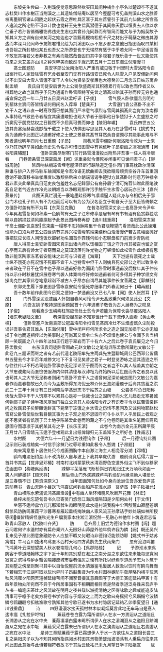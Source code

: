 <!-- { "loadSidebar": true } -->
　　东坡先生尝曰一入荆溪便觉意思豁然欲买田其间种橘作小亭名以楚颂卒不遂其志杜樊川作水榭正当荆溪之上其遗址僧结庵以居至今歴歴可考见盖荆溪山水之胜善权离墨铜官诸山冈陇之起伏云霞之吞吐具区滙于其左苕霅引于其前凢仙佛之所宫高人逸流之所宅殆不可以计数也觉轩王先生韫真潜德于其间修天爵以恒贵去人欲以求仁垂子若孙皆循循雅饬弗违先生志也其曾孙允同静而有智简而能文与予为姻契故予知其义方之训有自来矣河之始达也才滥觞焉楩楠松栢千尺之材出于萌蘖之微由其源逺而本深耳允同命予友陈君惟允绘为荆溪图以示不忘乡都之意他日指图而叹曰某树也吾祖之所封植也某丘也吾父之所游登也宁无惕然有感于中乎若允同一举足话言而不敢忘其祖若父者非教之有素而能然哉吾固曰其中多隠君子既乐善于一世又能使其将来之未艾盖亦山川之钟秀粹美而致然乎嵗己亥五月十三日东海生倪瓉漫书
　　髙士图题防
　　袁安字邵公汝南汝阳人严重有威见敬于州里时大雪洛阳令自出案行见人家皆除雪有乞食者至安门无有行路谓安已死令人除雪入户见安僵卧问何以不出安曰大雪人皆饿不宜干人令以为贤举安孝亷也大德癸卯二月念五日姑苏寓舎制孟頫
　　袁氏自司徒安后世为上公猗欤盛哉斯其积德累行有以致也而传者又以得葬地之故岂其然乎予兄为通甫作卧雪图特写先曾之清髙以贻其子孙而传无穷也通甫宜保之后一年二月廿五日吴兴赵孟吁识【子俊】
　　雪气侵人卧欲僵苦劳明府到藜牀主賔问答皆情话何用闲名入荐章【楚龚开】
　　大雪塞门袁公髙卧不出不宜干人之语非直一时髙致而已想其面目严冷意气凛烈与雪同其孤髙此岂肯为汝南郡从事持私书致邑令者哉宜其痛遭峻拒也观大节者于细事他日争楚狱于人主盛怒之时折窦宪于朋党怙权之日毅然不少屈真可畏而仰也【陵阳牟巘】
　　袁氏四世五公迹其贵富烜赫岂浅尠哉千载之下使人彷佛图写思见其人者乃在卧雪时耳【姚式书】余为通甫作此图正以通甫好修之士使之景慕其髙节耳然余自谓颇尽其能事此难与不知者道也明年四月七日重题【子昂】
　　闾巷风雪中僵卧何限洛阳令政为一士来尔乃其所辟举类如此而史失令名亦可惜旧图雪中有芭蕉叶子昂更画之凛凛通甫【阙　谷阳龚璛题】
　　僵卧空斋尽耐寒门前行路雪漫漫投炎附热非吾事一任人将冷眼看
　　门巷萧条雪已深空斋居【阙】泥重衾就令僵死亦闲事可见世间君子心【聊城周驰】
　　隂风响枯梢冻雪埋老屋深径断行踪除道乏僮仆闭门事髙枕政尔清寐熟谁与排户入停马驻车轴闻知是令君冷语无欵曲卿去我欲眠母烦贲空谷升车首重回愿饷不敢凟移书举孝亷庻以激颓俗后来立朝端谔谔争楚狱方其髙卧时何意万钟禄令君非素交此举真具目范史良包羞姓名忘纪録邵公有裔孙眉宇清可掬苕仙赠此图笔驶髙自足老气近古作冷光淡朝旭当以净眼观那许污手触平生氷雪心居玩亦三沐【嘉兴蔡景传】
　　此图天真烂漫无一豪笔墨畦径寒气凛凛逼人疑此身与令相后先于邵公门术也孔子曰人有不为也而后可以有为公为汉名臣立于朝自天子至大臣皆倚頼之方僵卧时盖有所不为耳【东莱吕克勤】
　　在昔洛阳雪深丈余士也髙卧来令尹车今年呉淞雪复何如积素一色鸥鹭有无之子江皋修亭是居有琴有书有酒有鱼赏静独眺聊以自娯挹兹清风廪廪起予此景此图再卷再舒【通川钱重鼎】
　　洛阳雪深冻阑干髙士僵卧饥袁安贫束腹一榻寒不忍持鉢隣里干令君晓鞭望门看贤哉此公此操难谁能为口须片肝五公四世清节完呉兴松雪峻笔端束缣粉白浩漫漫俨若古意幅面摊好事把玩应长叹人间饱饭炊邯郸功名囬首作霏残何如小忍聊盘桓门前嵩少青防岏
　　唐人得髙士袁安卧雪图宋真宗出诸内府以饯相国丁谓之守升州其被召也留之赏心亭而去后有馋太守者窃而易之莫知流落何许尤物之可嗟惜如此松雪作此幅极有思致非能烹陶家冻茗者安能味之此可与识者道【海粟】
　　天下岂遽有饿死之士哉士纵不饿死亦死况饿不死耶不宜干人岂特雪中但干人则媿且死矣邵公之所以致洛令来者政在平日不在雪中也子昂以通甫好修为画闭门卧雪时事通甫没后数年其子仲长持以示仆时秋暑犹炽展卷寒气袭人体粟呜呼好修如通甫者何可多得其子种学绩文有操尚克世其家此卷笔意超诣不减古人子昂亦自谓尽其能事仲长宜善藏之【郭麟孙】
　　东郭先生履下穿更图卧雪咏袁安就令饿死亦细事门外春泥何日干【璛再题】
　　吾十数年前作此图今日观之便如一梦通甫没又已七八年【阙】使人怅然耳【子昂】
　　门外雪深泥没膝幽人怀抱自春风可怜令尹无髙致乗兴何须见此公【文原】
　　向吾友姚子敬持是图索题回首十六年通甫子敬皆为古人展卷为之叹息【子俊】
　　晓看嵩少玉嶙峋枉驾应怜处士贫令尹若能为保障长衾尽覆洛阳人【墙东老叟陆文圭】
　　巷深雪没胫髙卧不知寒谁计千载下流传入画看【黄山老樵】
　　僵卧雪塞户汝南袁邵公冠盖洛阳令扫雪见髙风冷灶不生烟虚甑久尘防投谒非吾事舎君其谁从【东海倪瓉】雪中闭戸将何所求令之造之固无加损于公亦无加损于令也而遂相传以为美事时之可尚耳又惜令亡名亦不烦惜也使公与令闻予言当相顾一笑既画之八十四年淡如王行题于翠岩而下十有六人之后此卷于袁氏屡见之今归陈孟敷矣
　　右东汉袁司徒卧雪图故元赵文敏公之笔勾呉陈孟敷所藏也文敏公于此卷凢三题识而继之者有若前代遗老陵阳牟先生两龚先生暨聊城周公巴西邓公皆儒林五璧去今才半百年咸修文地下不复可见矣昔之君子一时登览游咏之适其遗迹之所存往往传以不朽若司徒卧雪事亦无足深论至于图而传之者岂不以其人哉盖其立朝之大节忠谠弗阿而羣憸詟服海内仰其清德与汉祚相为终始所以后世图而传之者良以此也苟其人之大节无足称者则闭门髙卧不宜干人之语曾何足深论哉兹图乃文敏公为嘉春作而嘉春物故已久而今为孟敷所得东海倪云林介休王澹如漫题于后尚其寳蓄之洪武二十三年十月廿有三日河南后学髙逊志书于姑苏之山塘
　　公尝冬时负日阳称快哉大雪中不干人饥寒不以累其心是亦一快哉也公之固所守向火乞儿趋走无寒暑诚何物耶子邵子诗半夜风寒当门独立公真其人矣洛阳令荐之有识者乎令以民苦雪亲廵问之牧民君子矣醉醸饱鲜其下毙至于冻饿之乡氷雪之伤恬不思问及又诚何物耶赵松雪冩公卧雪使后世若目覩其事为士子观之能不思固守可仆仆以干人乎居民上者观之能不思贤者有饥饿于吾土地乎陈某爱此巻而购藏之不与他卷同是其重名笔而仰髙风思固守而凛凛于其躬某其有之乎【长乐王濵】
　　此卷今为南京金元玉所藏甲辰正月廿八日雪晴元玉邀予登楼观此复出纸俾録归元玉盖知予之所好也【性甫志】
　　水村图
　　大德六年十一月望日为钱德钧作【子昂】
　　后一月德钧持此图见示则已装成轴矣一时信手涂抹乃过辱珍重如此极令人慙媿【子昂题】
　　诗
　　向来寓意思卜居住处只今成画图胸中本自渺江海主人相凂写分湖【邓椿】
　　鸥鸟难渝旧约湖山不改清秋人自与波上下我其卒嵗优游　题前诗竟后得六言一首并书其后【觉非叟邓椿】村南村北树蒙蒙秋水清涵野色空道外俗尘飞不到似移家住画图中【梅塘呉延夀】
　　踈柳平芜落雁飞断桥斜日钓船归江天万顷秋如画一笑人间醉墨非【顾天祥】
　　屋后青山门外溪踈踈芦苇钓渔矶地縁清絶人堪爱长是三春鴈不归【男资深原义】
　　当年图画知何处如今身向沧洲住吾亦爱吾庐芸窓防卷书　青山天际小目送飞鸿杳试问钓鱼船芦花浅水邉　菩萨蛮【学子陆祖允】
　　青山横陈水萦浦饥鸿髙超渔设中有幽人坐环堵晚风吹断芦花舞【林宏】
　　桑梓未能忘楚甸吾书久已寄吴门悠悠江海风烟隔知是夕阳何处村【于文传】
　　坐窓不遨呻蠧竹兀兀那知髀生肉眼明见此水邉村浣我胸中尘百斛荒山寂歴苍烟斜惊风防防鸣蒹葭平沙暮寒羣雁起垂杨掩映幽人家风流王孙摩诘手妙处端如神所授等闲缀皆精姸怪底秋光生户牖我家本住淞江濵怳然一见融心神他年卜筑遂君志留取青山容散人【松陵叶齐贤】
　　防
　　息齐居士旧尝为德钧作水村图【阙】题云问君何许水邉村亦有扁舟乗兴人无限好山茆屋外他年倘许我为隣【阙】既还吴兴复来见子昂此图意象融防令人应接不暇又何暇诗非德钧讵能领防耶【姚式书于姑苏寓馆】牛马百川独渚乌鸢羣木西村天地四方黄鹄先生秋雨柴门
　　忽有沧浪鸣笛飞鸿黄叶云深想望美人秋水卷帘隠几何心【呉郡陆桂】
　　记
　　予游淮水来呉防客于季道陆翰林之宇下近十年知其别墅在淞江之南分湖之东欲往来未能每思寛闲寂寞之滨得与鲈乡蟹舎隣接庻城市委巷偪仄之懐有所托以纾焉季道悉予志为卜筑于其别墅之傍至则聚书其中以自怡悦屋前流水清澈鉴毛髪居人数汲以饮时有鸥鸟舞而下若相忘于江湖可取以玩也异时子昂赵集贤为作水村图林樾防乎茆屋略彴横乎荒湾秋风鸿雁夕阳网罟短棹延縁苇间不闻拏音掇其意趣图写于大德壬寅迄延祐甲寅十有四年景物处所宛然不异于今所居事固有不相期而相符若是然者季道泛舟徃来吾庐手丛书一编笔床茶灶之风流故在明月之夜共载以游抚清絶之区得咏歌之趣或能追皮陆清事可乎噫予老矣方将卷书学钓容与于烟波之上而为之歌曰舟摇摇兮风嫋嫋兮波鳞鳞兮鸥翩翩兮扣舷渔歌兮孰知其他兮歌已遂书为水村隐居记延祐乙卯季夏望日【通川钱重鼎】
　　诗
　　四野漫漫水接天孤村林木似凝烟莫言此地无车马自是髙人逺市廛【扎拉伊埒特】
　　蒹葭苍苍白露为霜所谓伊人在水一方溯洄从之道阻且长溯游从之宛在水中央　蒹葭凄凄白露未晞所谓伊人在水之湄溯洄从之道阻且跻溯游从之宛在水中坻　蒹葭采采白露未巳所谓伊人在水之涘溯洄从之道阻且右溯游从之宛在水中沚
　　是诗三章赋蒹葭于露已霜想伊人于水一方欲往从之道阻长尝三复之紫阳夫子以为不知其何所指偶阅水村图其景物萧瑟烟波浩荡有人乗扁舟往来其间此图此意殆与此诗若相符者故书于其后云延祐己未九月望日学子陆祖宣
　　赋
